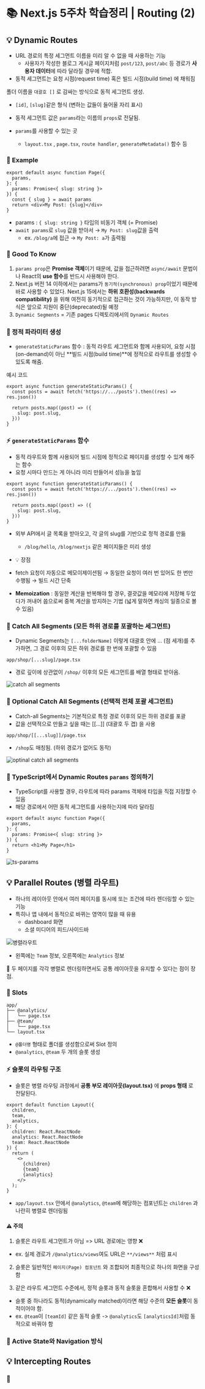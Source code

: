 <h1> 📚 Next.js 5주차 학습정리 | Routing (2)

## 💡 Dynamic Routes

- URL 경로의 특정 세그먼트 이름을 미리 알 수 없을 때 사용하는 기능
  - 사용자가 작성한 블로그 게시글 페이지처럼 `post/123`, `post/abc` 등 경로가 **사용자 데이터**에 따라 달라질 경우에 적합.
- 동적 세그먼트는 요청 시점(request time) 혹은 빌드 시점(build time) 에 채워짐

폴더 이름을 `대괄호 []` 로 감싸는 방식으로 동적 세그먼트 생성.

- `[id]`, `[slug]`같은 형식 (변하는 값들이 들어올 자리 표시)

- 동적 세그먼트 값은 `params`라는 이름의 `props`로 전달됨.
- `params`를 사용할 수 있는 곳
  - `layout.tsx` , `page.tsx`, `route handler`, `generateMetadata()` 함수 등

### 📍 Example

```
export default async function Page({
  params,
}: {
  params: Promise<{ slug: string }>
}) {
  const { slug } = await params
  return <div>My Post: {slug}</div>
}
```

- params : `{ slug: string }` 타입의 비동기 객체 (= Promise)
- `await params`로 `slug` 값을 받아서 → `My Post: slug`값을 출력
  - ex. `/blog/a`에 접근 → `My Post: a`가 출력됨

### 📍 Good To Know

1. `params prop`은 **Promise 객체**이기 때문에, 값을 접근하려면 `async/await` 문법이나 React의 **use 함수**를 반드시 사용해야 한다.
2. Next.js 버전 14 이하에서는 params가 `동기적(synchronous) prop`이었기 때문에 바로 사용할 수 있었다. Next.js 15에서는 **하위 호환성(backwards compatibility)** 을 위해 여전히 동기적으로 접근하는 것이 가능하지만, 이 동작 방식은 앞으로 지원이 중단(deprecated)될 예정
3. `Dynamic Segments` = 기존 pages 디렉토리에서의 `Dynamic Routes`

### 📍 정적 파라미터 생성

- `generateStaticParams` 함수 : 동적 라우트 세그먼트와 함께 사용되어, 요청 시점(on-demand)이 아닌 **빌드 시점(build time)**에 정적으로 라우트를 생성할 수 있도록 해줌.

예시 코드

```
export async function generateStaticParams() {
  const posts = await fetch('https://.../posts').then((res) => res.json())

  return posts.map((post) => ({
    slug: post.slug,
  }))
}
```

### ⚡️ `generateStaticParams` 함수

- 동적 라우트와 함께 사용되어 빌드 시점에 정적으로 페이지를 생성할 수 있게 해주는 함수
- 요청 시마다 만드는 게 아니라 미리 만들어서 성능을 높임

```
export async function generateStaticParams() {
  const posts = await fetch('https://.../posts').then((res) => res.json())

  return posts.map((post) => ({
    slug: post.slug,
  }))
}
```

- 외부 API에서 글 목록을 받아오고, 각 글의 slug를 기반으로 정적 경로를 만듦

  - `/blog/hello`, `/blog/nextjs` 같은 페이지들은 미리 생성

- 💡 장점
- fetch 요청이 자동으로 메모이제이션됨 → 동일한 요청이 여러 번 있어도 한 번만 수행됨 → 빌드 시간 단축
- **Memoization** : 동일한 계산을 반복해야 할 경우, 결괏값을 메모리에 저장해 두었다가 꺼내어 씀으로써 중복 계산을 방지하는 기법 (넓게 말하면 캐싱의 일종으로 볼 수 있음)

### 📍 Catch All Segments (모든 하위 경로를 포괄하는 세그먼트)

- Dynamic Segments는 `[...folderName]` 이렇게 대괄호 안에 ... (점 세개)를 추가하면, 그 경로 이후의 모든 하위 경로를 한 번에 포괄할 수 있음

`app/shop/[...slug]/page.tsx`

- 경로 깊이에 상관없이 `/shop/` 이후의 모든 세그먼트를 배열 형태로 받아옴.

![catch all segments](CatchAllSegments.png)

### 📍 Optional Catch All Segments (선택적 전체 포괄 세그먼트)

- Catch-all Segments는 기본적으로 특정 경로 이후의 모든 하위 경로를 포괄
- 값을 선택적으로 만들고 싶을 때는 [[...]] (대괄호 두 겹) 을 사용

`app/shop/[[...slug]]/page.tsx`

- `/shop`도 매칭됨. (하위 경로가 없어도 동작)

![optinal catch all segments](OptionalCatchAllSegments.png)

### 📍 TypeScript에서 Dynamic Routes `params` 정의하기

- TypeScript를 사용할 경우, 라우트에 따라 params 객체에 타입을 직접 지정할 수 있음
- 해당 경로에서 어떤 동적 세그먼트를 사용하는지에 따라 달라짐

```
export default async function Page({
  params,
}: {
  params: Promise<{ slug: string }>
}) {
  return <h1>My Page</h1>
}
```

![ts-params](ts-params.png)

## 💡 Parallel Routes (병렬 라우트)

- 하나의 레이아웃 안에서 여러 페이지를 동시에 또는 조건에 따라 렌더링할 수 있는 기능
- 특히나 앱 내에서 동적으로 바뀌는 영역이 많을 때 유용
  - dashboard 화면
  - 소셜 미디어의 피드/사이드바

![병렬라우트](parallelroutes.png)

- 왼쪽에는 `Team` 정보, 오른쪽에는 `Analytics` 정보

🌱 두 페이지를 각각 병렬로 렌더링하면서도 공통 레이아웃을 유지할 수 있다는 점이 장점.

### 📍 Slots

```
app/
├── @analytics/
│   └── page.tsx
├── @team/
│   └── page.tsx
└── layout.tsx

```

- `@폴더명` 형태로 폴더를 생성함으로써 Slot 정의
- `@analytics`, `@team` 두 개의 슬롯 생성

### ⚡️ 슬롯의 라우팅 구조

- 슬롯은 병렬 라우팅 과정에서 **공통 부모 레이아웃(layout.tsx)** 에 **props 형태** 로 전달된다.

```
export default function Layout({
  children,
  team,
  analytics,
}: {
  children: React.ReactNode
  analytics: React.ReactNode
  team: React.ReactNode
}) {
  return (
    <>
      {children}
      {team}
      {analytics}
    </>
  );
}
```

- `app/layout.tsx` 안에서 `@analytics`, `@team`에 해당하는 컴포넌트는 `children` 과 나란히 병렬로 렌더링됨

#### ⚠️ 주의

1. 슬롯은 라우트 세그먼트가 아님 => URL 경로에는 영향 ❌

- ex. 실제 경로가 `/@analytics/views`여도 URL은 `**/views**` 처럼 표시

2. 슬롯은 일반적인 `페이지(Page) 컴포넌트` 와 조합되어 최종적으로 하나의 화면을 구성함

3. 같은 라우트 세그먼트 수준에서, 정적 슬롯과 동적 슬롯을 혼합해서 사용할 수 ❌

- 슬롯 중 하나라도 동적(dynamically matched)이라면 해당 수준의 **모든 슬롯**이 동적이어야 함.
- ex. `@team`이 `[teamId]` 같은 동적 슬롯 -> `@analytics`도 `[analyticsId]`처럼 동적으로 바꿔야 함

### 📍 Active State와 Navigation 방식

## 💡 Intercepting Routes

### 📍
